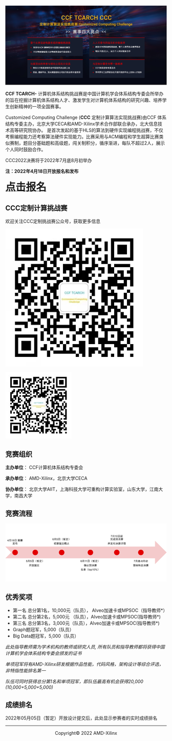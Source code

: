 <!--# CCF TCARCH- Customized Computing Challenge!-->

![](./images/cover2022.jpg)

**CCF TCARCH-** 计算机体系结构挑战赛是中国计算机学会体系结构专委会所举办的旨在挖掘计算机体系结构人才、激发学生对计算机体系结构的研究兴趣、培养学生创新精神的一项全国赛事。

Customized Computing Challenge (**CCC** 定制计算算法实现挑战赛)由CCF 体系结构专委主办，北京大学CECA和AMD-Xilinx学术合作部联合承办，北大信息技术高等研究院协办。
是首次发起的基于HLS的算法到硬件实现编程挑战赛，不仅考察编程能力还考察算法硬件实现能力。比赛采用与ACM编程和学生超算比赛类似赛制，题目分基础题和高级题，闯关制积分，循序渐进，每队不超过2人，展示个人同时鼓励合作。

CCC2022决赛将于2022年7月底8月初举办

<!-- 与CCF TCARCH Advanced Parallel Processing Technology   -->
<!-- ([**APPT2021**](https://appt2021.github.io/)) 以及首届 CCF计算机系统大会 ([**CCFSYS2021**](http://ccfsys2021.zhejianglab.com/index.html)) -->

**注：2022年4月18日开放报名和发布**

<a href="http://118.31.189.183:8008/"><font size="6" ><strong>点击报名</strong></font></a>


## CCC定制计算挑战赛

欢迎关注CCC定制挑战赛公众号，获取更多信息

![](./images/QR.jpg)

![](./images/qr1.jpg)


## 竞赛组织

**主办单位**： CCF计算机体系结构专委会

**承办单位**： AMD-Xilinx，北京大学CECA

**协办单位**： 北京大学AIIT，上海科技大学可重构计算实验室，山东大学，江南大学，南昌大学


## 竞赛流程

![](./images/timeline2022.jpg)

## 优秀奖项

- 第一名 总分第1名，10,000元（队员）， Alveo加速卡或MPSOC（指导教师*）
- 第二名 总分第2名，5,000元 （队员），Alveo加速卡或MPSOC(指导教师*)
- 第三名 总分第3名，3,000元（队员），Alveo加速卡或MPSOC(指导教师*)
- Graph题冠军，5,000（队员）
- Big Data题冠军，5,000（队员）




*此处指导教师需为学术机构的教师或研究人员, 所有队员和指导教师都将获得中国计算机学会体系结构专委会颁发的证书*

*单项冠军将有AMD-Xilinx研发根据作品性能，代码风格，架构设计等综合评选，非特指性能排名第一*

*队伍可同时获得总分第1名和单项冠军，即队伍最高有机会获得20,000 (10,000+5,000+5,000)*




## 成绩排名

2022年05月05日（暂定）开放设计提交后，此处显示参赛者的实时成绩排名

---------------------------------------
<p align="center">Copyright&copy; 2022 AMD-Xilinx</p>
